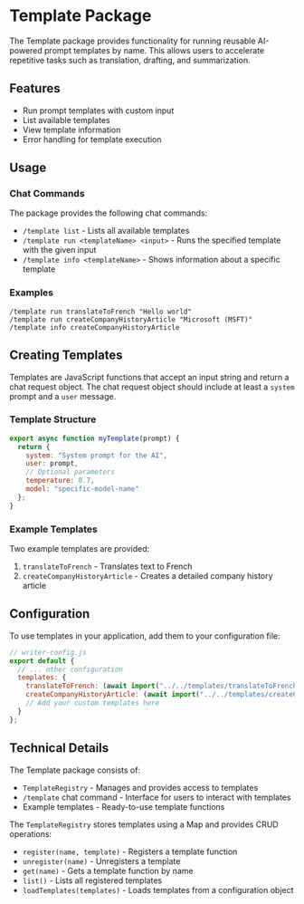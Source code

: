 # Template Package

The Template package provides functionality for running reusable AI-powered prompt templates by name. This allows users to accelerate repetitive tasks such as translation, drafting, and summarization.

## Features

- Run prompt templates with custom input
- List available templates
- View template information
- Error handling for template execution

## Usage

### Chat Commands

The package provides the following chat commands:

- `/template list` - Lists all available templates
- `/template run <templateName> <input>` - Runs the specified template with the given input
- `/template info <templateName>` - Shows information about a specific template

### Examples

```
/template run translateToFrench "Hello world"
/template run createCompanyHistoryArticle "Microsoft (MSFT)"
/template info createCompanyHistoryArticle
```

## Creating Templates

Templates are JavaScript functions that accept an input string and return a chat request object. The chat request object should include at least a `system` prompt and a `user` message.

### Template Structure

```javascript
export async function myTemplate(prompt) {
  return {
    system: "System prompt for the AI",
    user: prompt,
    // Optional parameters
    temperature: 0.7,
    model: "specific-model-name"
  };
}
```

### Example Templates

Two example templates are provided:

1. `translateToFrench` - Translates text to French
2. `createCompanyHistoryArticle` - Creates a detailed company history article

## Configuration

To use templates in your application, add them to your configuration file:

```javascript
// writer-config.js
export default {
  // ... other configuration
  templates: {
    translateToFrench: (await import("../../templates/translateToFrench.js")).translateToFrench,
    createCompanyHistoryArticle: (await import("../../templates/createCompanyHistoryArticle.js")).createCompanyHistoryArticle,
    // Add your custom templates here
  }
};
```

## Technical Details

The Template package consists of:

- `TemplateRegistry` - Manages and provides access to templates
- `/template` chat command - Interface for users to interact with templates
- Example templates - Ready-to-use template functions

The `TemplateRegistry` stores templates using a Map and provides CRUD operations:
- `register(name, template)` - Registers a template function
- `unregister(name)` - Unregisters a template
- `get(name)` - Gets a template function by name
- `list()` - Lists all registered templates
- `loadTemplates(templates)` - Loads templates from a configuration object